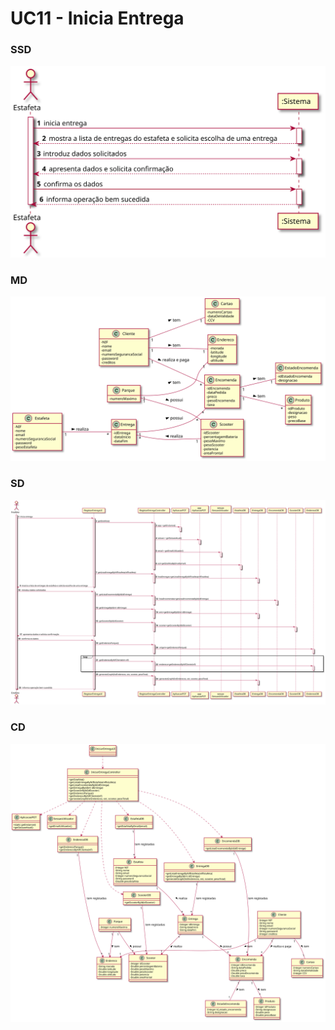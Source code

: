 # UC11 - Inicia Entrega

### SSD
![IniciaEntregaSSD.svg](IniciaEntregaSSD.svg)

### MD
![IniciaEntregaMD.svg](IniciaEntregaMD.svg)

### SD
![IniciaEntregaSD.svg](IniciaEntregaSD.svg)

### CD
![IniciaEntregaCD.svg](IniciaEntregaCD.svg)